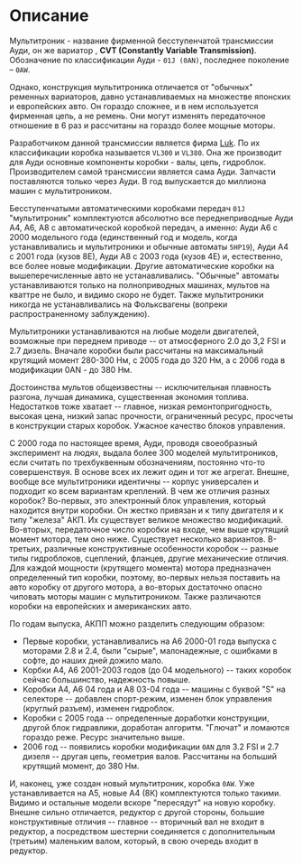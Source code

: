 # Описание

Мультитроник - название фирменной бесступенчатой трансмиссии Ауди, он же вариатор , **CVT (Constantly Variable Transmission)**. Обозначение по классификации Ауди - ```01J (0AN)```, последнее поколение – ```0AW```.

Однако, конструкция мультитроника отличается от "обычных" ременных вариаторов, давно устанавливаемых на множестве японских и европейских авто. Он гораздо сложнее, и в нем используется фирменная цепь, а не ремень. Они могут изменять передаточное отношение в 6 раз и рассчитаны на гораздо более мощные моторы.

Разработчиком данной трансмиссии является фирма [Luk](http://www.luk.com/content.luk.de/en/index.jsp). По их классификации коробка называется ```VL300``` и ```VL380```. Она же производит для Ауди основные компоненты коробки - валы, цепь, гидроблок. Производителем самой трансмиссии является сама Ауди. Запчасти поставляются только через Ауди. В год выпускается до миллиона машин с мультитроником.

Бесступенчатыми автоматическими коробками передач ```01J``` "мультитроник" комплектуются абсолютно все переднеприводные  Ауди  А4, А6, А8 с автоматической коробкой передач, а именно: Ауди А6 с 2000 модельного года (единственный год и модель, когда устанавливались и мультитроники и обычные автоматы ```5HP19```), Ауди А4 с 2001 года (кузов 8Е), Ауди А8 с 2003 года (кузов 4Е) и, естественно, все более новые модификации. Другие автоматические коробки на вышеперечисленные авто не устанавливались. "Обычные" автоматы устанавливаются только на полноприводных машинах, мультов на кваттре не было, и видимо скоро не будет. Также мультитроники никогда не устанавливались на Фольксвагены (вопреки  распространенному заблуждению).

Мультитроники устанавливаются на любые модели двигателей, возможные при переднем приводе -- от атмосферного 2.0 до 3,2 FSI и 2.7 дизель. Вначале коробки были рассчитаны на максимальный крутящий момент 280-300 Нм, с 2005 года до 320 Нм, а с 2006 года в модификации 0AN - до 380 Нм.

Достоинства мультов  общеизвестны -- исключительная плавность разгона, лучшая динамика, существенная экономия топлива. Недостатков тоже хватает -- главное, низкая ремонтопригодность, высокая цена, низкий запас прочности, ограниченный ресурс, просчеты в конструкции старых коробок. Ужасное качество блоков управления.

С  2000 года по настоящее время, Ауди, проводя своеобразный эксперимент на людях, выдала более 300 моделей мультитроников, если считать по трехбуквенным обозначениям, постоянно что-то совершенствуя. В основе всех их лежит один и тот же агрегат. Внешне, вообще все мультитроники идентичны -- корпус универсален и подходит ко всем вариантам креплений. В чем же отличия разных коробок? Во-первых, это электронный блок управления, который находится внутри коробки. Он жестко привязан и к типу  двигателя и к типу "железа" АКП. Их существует великое множество модификаций. Во-вторых, передаточное число коробки на входе, чем выше крутящий момент мотора, тем оно ниже. Существует несколько вариантов. В-третьих, различные конструктивные особенности коробок -- разные типы гидроблоков, сцеплений, фланцев, другие механические отличия. Для каждой мощности (крутящего момента) мотора предназначен определенный тип коробки, поэтому, во-первых нельзя поставить на авто коробку от другого мотора, а во-вторых достаточно опасно чиповать моторы машин с мультитроником. Также различаются коробки на европейских и американских авто.

По годам выпуска, АКПП можно разделить следующим образом:
* Первые коробки, устанавливались на А6 2000-01 года выпуска с моторами 2.8 и 2.4, были "сырые", малонадежные, с ошибками в софте, до наших дней дожило мало.
* Корбки А4, А6 2001-2003 годов (до 04 модельного) -- таких коробок сейчас большинство, надежность повыше.
* Коробки А4, А6 04 года и А8 03-04 года -- машины с буквой "S" на селекторе -- добавлен спорт-режим, изменен блок управления (круглый разъем), изменен гидроблок.
* Коробки с 2005 года -- определенные доработки конструкции, другой блок гидравлики,  доработан алгоритм. "Глючат" и ломаются гораздо реже. Ресурс значительно выше.
* 2006 год -- появились коробки  модификации ```0AN``` для  3.2 FSI и 2.7 дизеля -- другая цепь, геометрия валов. Рассчитаны на больший крутящий момент, до 380 Нм.

И, наконец, уже создан новый мультитроник, коробка ```0AW```. Уже устанавливается на А5, новые А4 (8К) комплектуются только такими. Видимо и остальные модели вскоре "пересядут" на новую коробку. Внешне сильно отличается, редуктор с другой стороны, большие конструктивные отличия -- главное -- вторичный вал не входит в редуктор, а посредством шестерни соединяется с дополнительным (третьим) маленьким валом, который, в свою очередь входит в редуктор.


